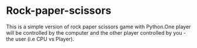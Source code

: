 # Rock-paper-scissors
This is a simple version of rock paper scissors game with Python.One player will be controlled by the computer and the other player controlled by you - the user (i.e CPU vs Player).
